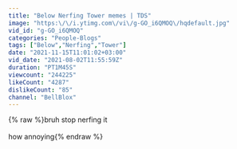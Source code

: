 ```yaml
---
title: "Below Nerfing Tower memes | TDS"
image: "https:\/\/i.ytimg.com\/vi\/g-GO_i6QMOQ\/hqdefault.jpg"
vid_id: "g-GO_i6QMOQ"
categories: "People-Blogs"
tags: ["Below","Nerfing","Tower"]
date: "2021-11-15T11:01:02+03:00"
vid_date: "2021-08-02T11:55:59Z"
duration: "PT1M45S"
viewcount: "244225"
likeCount: "4287"
dislikeCount: "85"
channel: "BellBlox"
---
```

{% raw %}bruh stop nerfing it <br /><br />how annoying{% endraw %}
